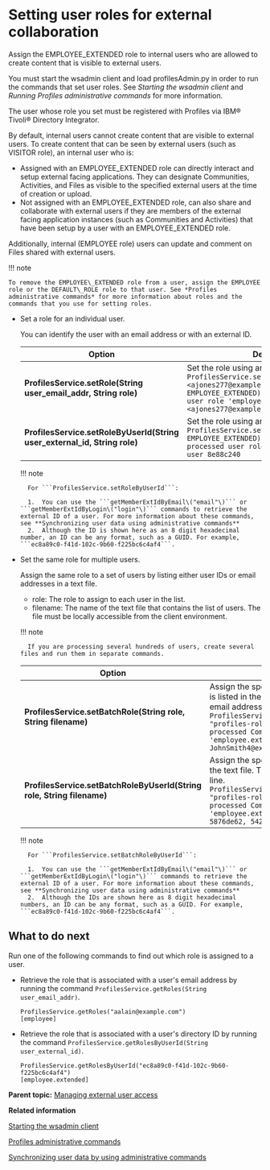 # Setting user roles for external collaboration

Assign the EMPLOYEE\_EXTENDED role to internal users who are allowed to create content that is visible to external users.

You must start the wsadmin client and load profilesAdmin.py in order to run the commands that set user roles. See *Starting the wsadmin client* and *Running Profiles administrative commands* for more information.

The user whose role you set must be registered with Profiles via IBM® Tivoli® Directory Integrator.

<!--By default, internal users cannot create content that is visible to external users. To allow collaboration between internal users and external users, you must assign the EMPLOYEE\_EXTENDED role to the internal users. Only users with the EMPLOYEE\_EXTENDED role can create content that can be shared with external users. However, the content can be shared by any internal user..-->

By default, internal users cannot create content that are visible to external users. To create content that can be seen by external users (such as VISITOR role), an internal user who is: 

- Assigned with an EMPLOYEE_EXTENDED role can directly interact and setup external facing applications. They can designate Communities, Activities, and Files as visible to the specified external users at the time of creation or upload.
- Not assigned with an EMPLOYEE_EXTENDED role, can also share and collaborate with external users if they are members of the external facing application instances (such as Communities and Activities) that have been setup by a user with an EMPLOYEE_EXTENDED role.

Additionally, internal (EMPLOYEE role) users can update and comment on Files shared with external users.

!!! note
    
    To remove the EMPLOYEE\_EXTENDED role from a user, assign the EMPLOYEE role or the DEFAULT\_ROLE role to that user. See *Profiles administrative commands* for more information about roles and the commands that you use for setting roles.

- Set a role for an individual user.

    You can identify the user with an email address or with an external ID.

    |**Option**|**Description**|
    |----------|---------------|
    |**ProfilesService.setRole\(String user\_email\_addr, String role\)**|Set the role using an email address.<br>```ProfilesService.setRole("<ajones277@example.com>", EMPLOYEE_EXTENDED)setRole Command processed user role 'employee.extended' for user <ajones277@example.com>```|
    |**ProfilesService.setRoleByUserId\(String user\_external\_id, String role\)**|Set the role using an external ID.<br>```ProfilesService.setRoleByUserId("8e88c240", EMPLOYEE_EXTENDED) setRole Command processed user role 'employee.extended' for user 8e88c240```|

    !!! note

        For ```ProfilesService.setRoleByUserId```:

        1.  You can use the ```getMemberExtIdByEmail\("email"\)``` or ```getMemberExtIdByLogin\("login"\)``` commands to retrieve the external ID of a user. For more information about these commands, see **Synchronizing user data using administrative commands**
        2.  Although the ID is shown here as an 8 digit hexadecimal number, an ID can be any format, such as a GUID. For example, ```ec8a89c0-f41d-102c-9b60-f225bc6c4af4```.

- Set the same role for multiple users.

    Assign the same role to a set of users by listing either user IDs or email addresses in a text file.
    
    -   role: The role to assign to each user in the list.
    -   filename: The name of the text file that contains the list of users. The file must be locally accessible from the client environment.

    !!! note
        
        If you are processing several hundreds of users, create several files and run them in separate commands.

    |**Option**|**Description**|
    |----------|---------------|
    |**ProfilesService.setBatchRole\(String role, String filename\)**|Assign the specified role to each user whose email address is listed in the text file. The text file must contain one valid email address per line.<br>```ProfilesService.setBatchRole(EMPLOYEE_EXTENDED, "profiles-roles-by-email.txt") setBatchRole request processed Command processed user role 'employee.extended' for users [ JonesA377@example.com, JohnSmith4@example.com, JaneR@example.com ]```|
    |**ProfilesService.setBatchRoleByUserId\(String role, String filename\)**|Assign the specified role to each user whose ID is listed in the text file. The text file must contain one valid user ID per line.<br>```ProfilesService.setBatchRoleByUserId(EMPLOYEE_EXTENDED, "profiles-roles-by-userid.txt") setBatchRole request processed Command processed user role 'employee.extended' for users [ 8d579540, 110f82c0, 5876de62, 5426de62 ]```|
        
    !!! note

        For ```ProfilesService.setBatchRoleByUserId```:
            
        1.  You can use the ```getMemberExtIdByEmail\("email"\)``` or ```getMemberExtIdByLogin\("login"\)``` commands to retrieve the external ID of a user. For more information about these commands, see **Synchronizing user data using administrative commands**
        2.  Although the IDs are shown here as 8 digit hexadecimal numbers, an ID can be any format, such as a GUID. For example, ```ec8a89c0-f41d-102c-9b60-f225bc6c4af4```.

## What to do next

Run one of the following commands to find out which role is assigned to a user.

- Retrieve the role that is associated with a user's email address by running the command `ProfilesService.getRoles(String user_email_addr)`.

    ```
    ProfilesService.getRoles("aalain@example.com")
    [employee]
    ```

- Retrieve the role that is associated with a user's directory ID by running the command `ProfilesService.getRolesByUserId(String user_external_id)`.

    ```
    ProfilesService.getRolesByUserId("ec8a89c0-f41d-102c-9b60-f225bc6c4af4")
    [employee.extended]
    
    ```

**Parent topic:** [Managing external user access](../admin/c_admin_common_manage_ext_user.md)

**Related information**  

[Starting the wsadmin client](../admin/t_admin_wsadmin_starting.md)

[Profiles administrative commands](../admin/r_admin_profiles_admin_props.md)

[Synchronizing user data by using administrative commands](../admin/c_admin_common_sync_via_admin_commands1.md)
